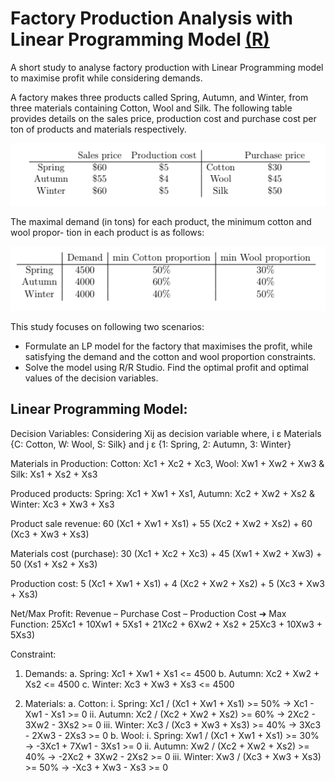 # Factory Production Analysis with Linear Programming Model [(R)](/Program.R)
A short study to analyse factory production with Linear Programming model to maximise profit while considering demands.

A factory makes three products called Spring, Autumn, and Winter, from three materials containing Cotton, Wool and Silk. The following table provides details on the sales price, production cost and purchase cost per ton of products and materials respectively.

![Graph-1](/Images/Img1.png)

The maximal demand (in tons) for each product, the minimum cotton and wool propor-
tion in each product is as follows:

![Graph-2](/Images/Img2.png)

This study focuses on following two scenarios:
- Formulate an LP model for the factory that maximises the profit, while satisfying the demand and the cotton and wool proportion constraints.
- Solve the model using R/R Studio. Find the optimal profit and optimal values of the decision variables.


## Linear Programming Model:

Decision Variables: Considering Xij as decision variable where, i ε Materials {C: Cotton, W: Wool, S: Silk} and j ε {1: Spring, 2: Autumn, 3: Winter}

Materials in Production: Cotton: Xc1 + Xc2 + Xc3, Wool: Xw1 + Xw2 + Xw3 & Silk: Xs1 + Xs2 + Xs3

Produced products: Spring: Xc1 + Xw1 + Xs1, Autumn: Xc2 + Xw2 + Xs2 & Winter: Xc3 + Xw3 + Xs3

Product sale revenue: 60 (Xc1 + Xw1 + Xs1) + 55 (Xc2 + Xw2 + Xs2) + 60 (Xc3 + Xw3 + Xs3)

Materials cost (purchase): 30 (Xc1 + Xc2 + Xc3) + 45 (Xw1 + Xw2 + Xw3) + 50 (Xs1 + Xs2 + Xs3)

Production cost: 5 (Xc1 + Xw1 + Xs1) + 4 (Xc2 + Xw2 + Xs2) + 5 (Xc3 + Xw3 + Xs3)

Net/Max Profit: Revenue – Purchase Cost – Production Cost ➔ Max Function: 25Xc1 + 10Xw1 + 5Xs1 + 21Xc2 + 6Xw2 + Xs2 + 25Xc3 + 10Xw3 + 5Xs3)

Constraint:
1. Demands:
    a. Spring: Xc1 + Xw1 + Xs1 <= 4500
    b. Autumn: Xc2 + Xw2 + Xs2 <= 4500
    c. Winter: Xc3 + Xw3 + Xs3 <= 4500

2. Materials:
    a. Cotton:
        i. Spring: Xc1 / (Xc1 + Xw1 + Xs1) >= 50% → Xc1 - Xw1 - Xs1 >= 0
        ii. Autumn: Xc2 / (Xc2 + Xw2 + Xs2) >= 60% → 2Xc2 - 3Xw2 - 3Xs2 >= 0
        iii. Winter: Xc3 / (Xc3 + Xw3 + Xs3) >= 40% → 3Xc3 - 2Xw3 - 2Xs3 >= 0
    b. Wool:
        i. Spring: Xw1 / (Xc1 + Xw1 + Xs1) >= 30% → -3Xc1 + 7Xw1 - 3Xs1 >= 0
        ii. Autumn: Xw2 / (Xc2 + Xw2 + Xs2) >= 40% → -2Xc2 + 3Xw2 - 2Xs2 >= 0
        iii. Winter: Xw3 / (Xc3 + Xw3 + Xs3) >= 50% → -Xc3 + Xw3 - Xs3 >= 0